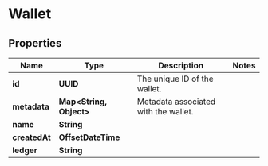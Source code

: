 

# Wallet


## Properties

| Name | Type | Description | Notes |
|------------ | ------------- | ------------- | -------------|
|**id** | **UUID** | The unique ID of the wallet. |  |
|**metadata** | **Map&lt;String, Object&gt;** | Metadata associated with the wallet. |  |
|**name** | **String** |  |  |
|**createdAt** | **OffsetDateTime** |  |  |
|**ledger** | **String** |  |  |



